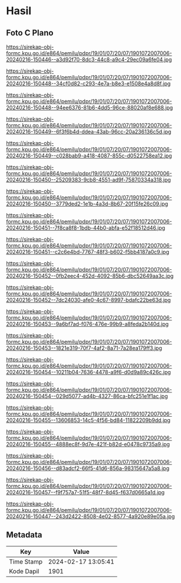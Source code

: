 # Hasil

## Foto C Plano

https://sirekap-obj-formc.kpu.go.id/e864/pemilu/pdpr/19/01/07/20/07/1901072007006-20240216-150446--a3d92f70-8dc3-44c8-a9c4-29ec09a6fe04.jpg

https://sirekap-obj-formc.kpu.go.id/e864/pemilu/pdpr/19/01/07/20/07/1901072007006-20240216-150448--34cf0d82-c293-4e7a-b8e3-e1508e4a8d8f.jpg

https://sirekap-obj-formc.kpu.go.id/e864/pemilu/pdpr/19/01/07/20/07/1901072007006-20240216-150448--94ee6376-81b6-4dd5-96ce-88020af8e688.jpg

https://sirekap-obj-formc.kpu.go.id/e864/pemilu/pdpr/19/01/07/20/07/1901072007006-20240216-150449--6f3f6b4d-ddea-43ab-96cc-20a236136c5d.jpg

https://sirekap-obj-formc.kpu.go.id/e864/pemilu/pdpr/19/01/07/20/07/1901072007006-20240216-150449--c028bab9-a418-4087-855c-d0522758ea12.jpg

https://sirekap-obj-formc.kpu.go.id/e864/pemilu/pdpr/19/01/07/20/07/1901072007006-20240216-150450--25209383-9cb8-4551-ad9f-75870334a318.jpg

https://sirekap-obj-formc.kpu.go.id/e864/pemilu/pdpr/19/01/07/20/07/1901072007006-20240216-150450--3779ded2-1e1b-4a3d-8b67-20f15fe26c09.jpg

https://sirekap-obj-formc.kpu.go.id/e864/pemilu/pdpr/19/01/07/20/07/1901072007006-20240216-150451--7f8ca8f8-1bdb-44b0-abfa-e52f18512d46.jpg

https://sirekap-obj-formc.kpu.go.id/e864/pemilu/pdpr/19/01/07/20/07/1901072007006-20240216-150451--c2c6e4bd-7767-48f3-b602-f5bb4187a0c9.jpg

https://sirekap-obj-formc.kpu.go.id/e864/pemilu/pdpr/19/01/07/20/07/1901072007006-20240216-150452--0fb2eec4-452d-4092-85b6-dbc52649aa3c.jpg

https://sirekap-obj-formc.kpu.go.id/e864/pemilu/pdpr/19/01/07/20/07/1901072007006-20240216-150452--7dc24030-afe0-4c67-8997-bdafc22be63d.jpg

https://sirekap-obj-formc.kpu.go.id/e864/pemilu/pdpr/19/01/07/20/07/1901072007006-20240216-150453--9a6bf7ad-f076-476e-99b9-a8feda2b140d.jpg

https://sirekap-obj-formc.kpu.go.id/e864/pemilu/pdpr/19/01/07/20/07/1901072007006-20240216-150453--1821e319-70f7-4af2-8a71-7a28ea179ff3.jpg

https://sirekap-obj-formc.kpu.go.id/e864/pemilu/pdpr/19/01/07/20/07/1901072007006-20240216-150454--10211b04-7636-4478-a9f6-d0d9a89c426c.jpg

https://sirekap-obj-formc.kpu.go.id/e864/pemilu/pdpr/19/01/07/20/07/1901072007006-20240216-150454--029d5077-ad4b-4327-86ca-bfc251e1f1ac.jpg

https://sirekap-obj-formc.kpu.go.id/e864/pemilu/pdpr/19/01/07/20/07/1901072007006-20240216-150455--13606853-14c5-4f56-bd84-11822209b9dd.jpg

https://sirekap-obj-formc.kpu.go.id/e864/pemilu/pdpr/19/01/07/20/07/1901072007006-20240216-150455--4888ec8f-9d7e-421f-b82d-e0478c9735a9.jpg

https://sirekap-obj-formc.kpu.go.id/e864/pemilu/pdpr/19/01/07/20/07/1901072007006-20240216-150456--d83adcf2-66f5-41d6-856a-98315647a5a8.jpg

https://sirekap-obj-formc.kpu.go.id/e864/pemilu/pdpr/19/01/07/20/07/1901072007006-20240216-150457--f9f757a7-51f5-48f7-8d45-f637d0665a1d.jpg

https://sirekap-obj-formc.kpu.go.id/e864/pemilu/pdpr/19/01/07/20/07/1901072007006-20240216-150447--243d2422-8508-4e02-8577-4a920e89e05a.jpg


## Metadata

| Key        | Value               |
| ---------- | ------------------- |
| Time Stamp | 2024-02-17 13:05:41 |
| Kode Dapil | 1901                |



